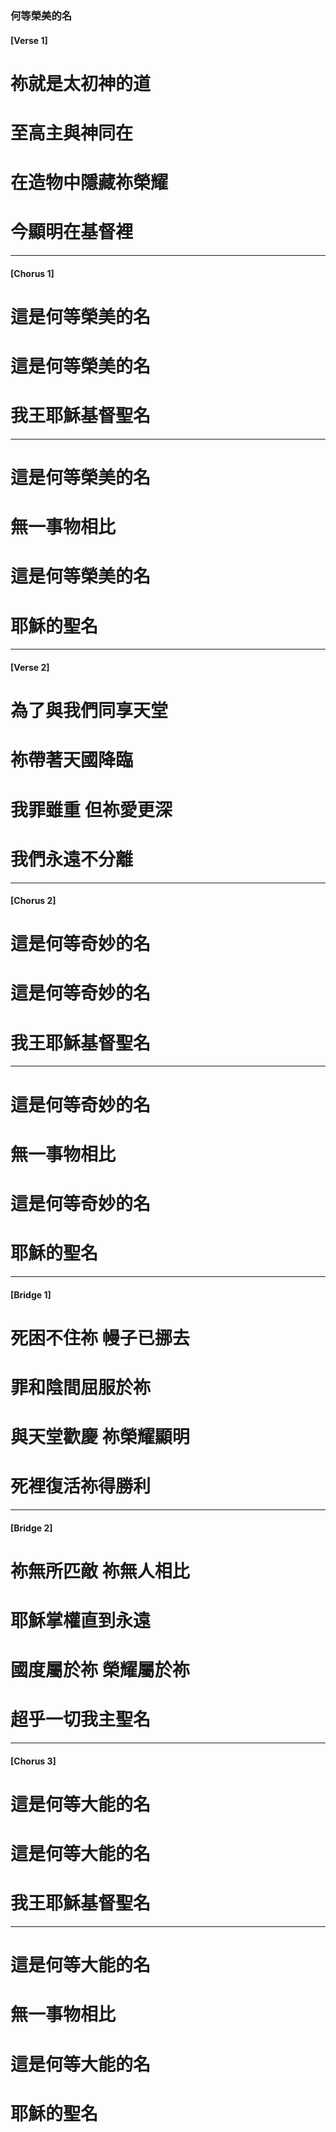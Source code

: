 ### 何等榮美的名 
#### [Verse 1]
# 祢就是太初神的道 
# 至高主與神同在
# 在造物中隱藏祢榮耀 
# 今顯明在基督裡

---

#### [Chorus 1]
# 這是何等榮美的名 
# 這是何等榮美的名
# 我王耶穌基督聖名

---

# 這是何等榮美的名 
# 無一事物相比
# 這是何等榮美的名 
# 耶穌的聖名

---

#### [Verse 2]
# 為了與我們同享天堂 
# 祢帶著天國降臨
# 我罪雖重 但祢愛更深
# 我們永遠不分離

---

#### [Chorus 2]
# 這是何等奇妙的名    
# 這是何等奇妙的名
# 我王耶穌基督聖名

---

# 這是何等奇妙的名    
# 無一事物相比
# 這是何等奇妙的名    
# 耶穌的聖名

---

#### [Bridge 1]
# 死困不住祢 幔子已挪去
# 罪和陰間屈服於祢
# 與天堂歡慶 祢榮耀顯明
# 死裡復活祢得勝利

---

#### [Bridge 2]
# 祢無所匹敵 祢無人相比
# 耶穌掌權直到永遠
# 國度屬於祢 榮耀屬於祢
# 超乎一切我主聖名

---

#### [Chorus 3]
# 這是何等大能的名 
# 這是何等大能的名
# 我王耶穌基督聖名

---

# 這是何等大能的名 
# 無一事物相比
# 這是何等大能的名 
# 耶穌的聖名